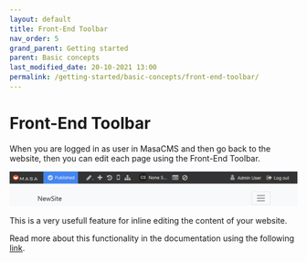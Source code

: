```yaml
---
layout: default
title: Front-End Toolbar
nav_order: 5
grand_parent: Getting started
parent: Basic concepts
last_modified_date: 20-10-2021 13:00
permalink: /getting-started/basic-concepts/front-end-toolbar/
---
```


# Front-End Toolbar

When you are logged in as user in MasaCMS and then go back to the website, then you can edit each page using the Front-End Toolbar.

![frontendtoolbarexample](/assets/01_getting-started/01_basic-concepts/05_front-end-toolbar/front_end_toolbar_example.png)

This is a very usefull feature for inline editing the content of your website.

Read more about this functionality in the documentation using the following [link](/content/layout-manager/front-end-toolbar/).